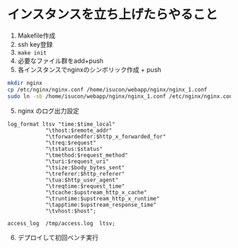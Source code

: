 # インスタンスを立ち上げたらやること

1. Makefile作成
2. ssh key登録
3. `make init`
4. 必要なファイル群をadd+push
5. 各インスタンスでnginxのシンボリック作成 + push

```bash
mkdir nginx
cp /etc/nginx/nginx.conf /home/isucon/webapp/nginx/nginx_1.conf
sudo ln -sb /home/isucon/webapp/nginx/nginx_1.conf /etc/nginx/nginx.conf
```
5. nginx のログ出力設定

```
log_format ltsv "time:$time_local"
            "\thost:$remote_addr"
            "\tforwardedfor:$http_x_forwarded_for"
            "\treq:$request"
            "\tstatus:$status"
            "\tmethod:$request_method"
            "\turi:$request_uri"
            "\tsize:$body_bytes_sent"
            "\treferer:$http_referer"
            "\tua:$http_user_agent"
            "\treqtime:$request_time"
            "\tcache:$upstream_http_x_cache"
            "\truntime:$upstream_http_x_runtime"
            "\tapptime:$upstream_response_time"
            "\tvhost:$host";

access_log  /tmp/access.log  ltsv;
```

6. デプロイして初回ベンチ実行
